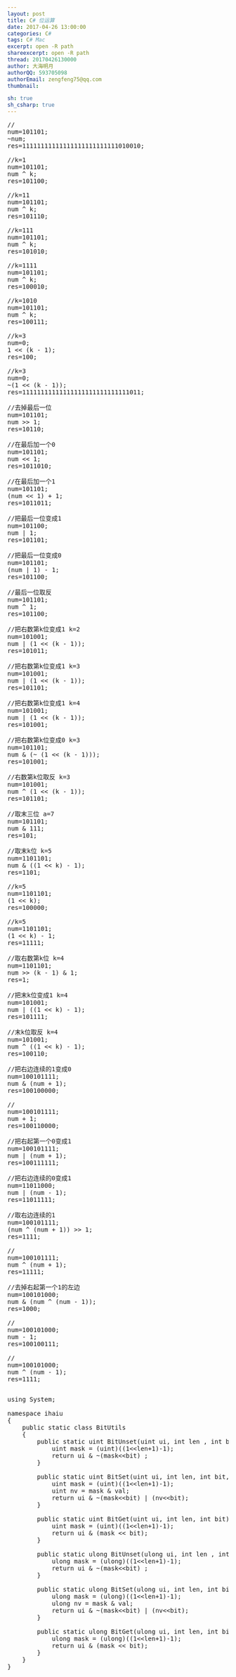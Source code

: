 ```yaml
---
layout: post
title: C# 位运算
date: 2017-04-26 13:00:00
categories: C#
tags: C# Mac
excerpt: open -R path
shareexcerpt: open -R path
thread: 20170426130000
author: 大海明月
authorQQ: 593705098
authorEmail: zengfeng75@qq.com
thumbnail: 

sh: true
sh_csharp: true
---
```


<pre>
//
num=101101;
~num;
res=11111111111111111111111111010010;

//k=1
num=101101;
num ^ k;
res=101100;

//k=11
num=101101;
num ^ k;
res=101110;

//k=111
num=101101;
num ^ k;
res=101010;

//k=1111
num=101101;
num ^ k;
res=100010;

//k=1010
num=101101;
num ^ k;
res=100111;

//k=3
num=0;
1 &lt;&lt; (k - 1);
res=100;

//k=3
num=0;
~(1 &lt;&lt; (k - 1));
res=11111111111111111111111111111011;

//去掉最后一位
num=101101;
num &gt;&gt; 1;
res=10110;

//在最后加一个0 
num=101101;
num &lt;&lt; 1;
res=1011010;

//在最后加一个1 
num=101101;
(num &lt;&lt; 1) + 1;
res=1011011;

//把最后一位变成1 
num=101100;
num | 1;
res=101101;

//把最后一位变成0 
num=101101;
(num | 1) - 1;
res=101100;

//最后一位取反 
num=101101;
num ^ 1;
res=101100;

//把右数第k位变成1 k=2
num=101001;
num | (1 &lt;&lt; (k - 1));
res=101011;

//把右数第k位变成1 k=3
num=101001;
num | (1 &lt;&lt; (k - 1));
res=101101;

//把右数第k位变成1 k=4
num=101001;
num | (1 &lt;&lt; (k - 1));
res=101001;

//把右数第k位变成0 k=3
num=101101;
num & (~ (1 &lt;&lt; (k - 1)));
res=101001;

//右数第k位取反 k=3
num=101001;
num ^ (1 &lt;&lt; (k - 1));
res=101101;

//取末三位 a=7
num=101101;
num & 111;
res=101;

//取末k位 k=5
num=1101101;
num & ((1 &lt;&lt; k) - 1);
res=1101;

//k=5
num=1101101;
(1 &lt;&lt; k);
res=100000;

//k=5
num=1101101;
(1 &lt;&lt; k) - 1;
res=11111;

//取右数第k位 k=4
num=1101101;
num &gt;&gt; (k - 1) & 1;
res=1;

//把末k位变成1 k=4
num=101001;
num | ((1 &lt;&lt; k) - 1);
res=101111;

//末k位取反 k=4
num=101001;
num ^ ((1 &lt;&lt; k) - 1);
res=100110;

//把右边连续的1变成0
num=100101111;
num & (num + 1);
res=100100000;

//
num=100101111;
num + 1;
res=100110000;

//把右起第一个0变成1
num=100101111;
num | (num + 1);
res=100111111;

//把右边连续的0变成1
num=11011000;
num | (num - 1);
res=11011111;

//取右边连续的1 
num=100101111;
(num ^ (num + 1)) &gt;&gt; 1;
res=1111;

//
num=100101111;
num ^ (num + 1);
res=11111;

//去掉右起第一个1的左边 
num=100101000;
num & (num ^ (num - 1));
res=1000;

//
num=100101000;
num - 1;
res=100100111;

//
num=100101000;
num ^ (num - 1);
res=1111;

</pre>



<pre class="brush: csharp; ">
using System;

namespace ihaiu
{
    public static class BitUtils
    {
        public static uint BitUnset(uint ui, int len , int bit){
            uint mask = (uint)((1&lt;&lt;len+1)-1);
            return ui & ~(mask&lt;&lt;bit) ;
        }

        public static uint BitSet(uint ui, int len, int bit, uint val){
            uint mask = (uint)((1&lt;&lt;len+1)-1);
            uint nv = mask & val;
            return ui & ~(mask&lt;&lt;bit) | (nv&lt;&lt;bit);
        }

        public static uint BitGet(uint ui, int len, int bit){
            uint mask = (uint)((1&lt;&lt;len+1)-1);
            return ui & (mask &lt;&lt; bit);
        }

        public static ulong BitUnset(ulong ui, int len , int bit){
            ulong mask = (ulong)((1&lt;&lt;len+1)-1);
            return ui & ~(mask&lt;&lt;bit) ;
        }
        
        public static ulong BitSet(ulong ui, int len, int bit, ulong val){
            ulong mask = (ulong)((1&lt;&lt;len+1)-1);
            ulong nv = mask & val;
            return ui & ~(mask&lt;&lt;bit) | (nv&lt;&lt;bit);
        }
        
        public static ulong BitGet(ulong ui, int len, int bit){
            ulong mask = (ulong)((1&lt;&lt;len+1)-1);
            return ui & (mask &lt;&lt; bit);
        }
    }
}

 
</pre>

